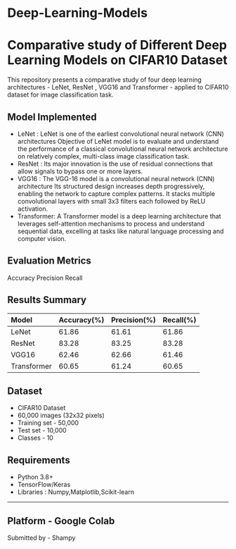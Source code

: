 # Deep-Learning-Models
# Comparative study of Different Deep Learning Models on CIFAR10 Dataset
This repository presents a comparative study of four deep learning architectures - LeNet, ResNet , VGG16 and Transformer - applied to CIFAR10 dataset for image classification task.

## Model Implemented

- LeNet : LeNet is one of the earliest convolutional neural network (CNN) architectures Objective of LeNet model is to evaluate and understand the performance of a classical convolutional neural network architecture on relatively complex, multi-class image classification task.
- ResNet : Its major innovation is the use of residual connections that allow signals to bypass one or more layers.
- VGG16 : The VGG-16 model is a convolutional neural network (CNN) architecture Its structured design increases depth progressively, enabling the network to capture complex patterns. It stacks multiple convolutional layers with small 3x3 filters each followed by ReLU activation.
- Transformer: A Transformer model is a deep learning architecture that leverages self-attention mechanisms to process and understand sequential data, excelling at tasks like natural language processing and computer vision. 


## Evaluation Metrics

 Accuracy
 Precision
 Recall

  ## Results Summary



| Model | Accuracy(%) | Precision(%) |  Recall(%)       |
| :----------- | :------- | :--------- | :------------------ |
| LeNet | 61.86 | 61.61 | 61.86 |
| ResNet| 83.28 | 83.25 | 83.28 |
| VGG16 | 62.46 | 62.66 | 61.46 |
| Transformer | 60.65 | 61.24 | 60.65 |


## Dataset

- CIFAR10 Dataset
- 60,000 images (32x32 pixels)
- Training set - 50,000
- Test set - 10,000
- Classes - 10 

## Requirements

- Python 3.8+
- TensorFlow/Keras
- Libraries : Numpy,Matplotlib,Scikit-learn
------

Platform - Google Colab
-----
Submitted by - Shampy
